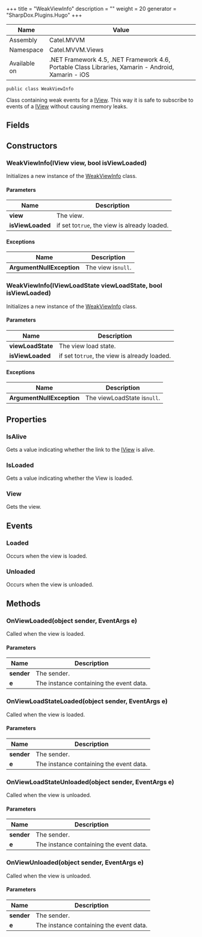 

+++
title = "WeakViewInfo" 
description = ""
weight = 20
generator = "SharpDox.Plugins.Hugo"
+++

Name|Value
---|---
Assembly|Catel.MVVM
Namespace|Catel.MVVM.Views
Available on|.NET Framework 4.5, .NET Framework 4.6, Portable Class Libraries, Xamarin - Android, Xamarin - iOS

```
public class WeakViewInfo
```

Class containing weak events for a [IView](#). This way it is safe to subscribe to events of a [IView](#) without causing memory leaks.

## Fields

## Constructors

### WeakViewInfo(IView view, bool isViewLoaded)

Initializes a new instance of the [WeakViewInfo](#) class.

#### Parameters

Name|Description
---|---
**view**|The view.
**isViewLoaded**|if set to`true`, the view is already loaded.

#### Exceptions

Name|Description
---|---
**ArgumentNullException**|The view is`null`.

### WeakViewInfo(IViewLoadState viewLoadState, bool isViewLoaded)

Initializes a new instance of the [WeakViewInfo](#) class.

#### Parameters

Name|Description
---|---
**viewLoadState**|The view load state.
**isViewLoaded**|if set to`true`, the view is already loaded.

#### Exceptions

Name|Description
---|---
**ArgumentNullException**|The viewLoadState is`null`.

## Properties

### IsAlive

Gets a value indicating whether the link to the [IView](#) is alive.

### IsLoaded

Gets a value indicating whether the View is loaded.

### View

Gets the view.

## Events

### Loaded

Occurs when the view is loaded.

### Unloaded

Occurs when the view is unloaded.

## Methods

### OnViewLoaded(object sender, EventArgs e)

Called when the view is loaded.

#### Parameters

Name|Description
---|---
**sender**|The sender.
**e**|The instance containing the event data.

### OnViewLoadStateLoaded(object sender, EventArgs e)

Called when the view is loaded.

#### Parameters

Name|Description
---|---
**sender**|The sender.
**e**|The instance containing the event data.

### OnViewLoadStateUnloaded(object sender, EventArgs e)

Called when the view is unloaded.

#### Parameters

Name|Description
---|---
**sender**|The sender.
**e**|The instance containing the event data.

### OnViewUnloaded(object sender, EventArgs e)

Called when the view is unloaded.

#### Parameters

Name|Description
---|---
**sender**|The sender.
**e**|The instance containing the event data.

